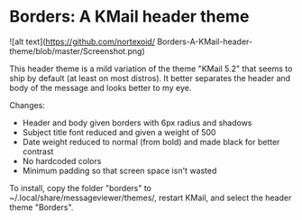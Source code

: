 # Borders: A KMail header theme

![alt text](https://github.com/nortexoid/ Borders-A-KMail-header-theme/blob/master/Screenshot.png)

This header theme is a mild variation of the theme "KMail 5.2" that seems to ship by default (at least on most distros). It better separates the header and body of the message and looks better to my eye.

Changes:
- Header and body given borders with 6px radius and shadows
- Subject title font reduced and given a weight of 500
- Date weight reduced to normal (from bold) and made black for better contrast
- No hardcoded colors
- Minimum padding so that screen space isn't wasted

To install, copy the folder "borders" to ~/.local/share/messageviewer/themes/, restart KMail, and select the header theme "Borders".

